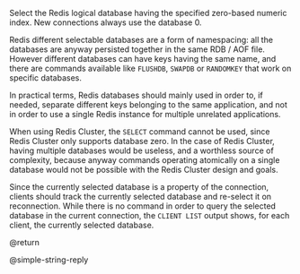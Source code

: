 Select the Redis logical database having the specified zero-based numeric index.
New connections always use the database 0.

Redis different selectable databases are a form of namespacing: all the databases are anyway persisted together in the same RDB / AOF file. However different databases can have keys having the same name, and there are commands available like `FLUSHDB`, `SWAPDB` or `RANDOMKEY` that work on specific databases.

In practical terms, Redis databases should mainly used in order to, if needed, separate different keys belonging to the same application, and not in order to use a single Redis instance for multiple unrelated applications.

When using Redis Cluster, the `SELECT` command cannot be used, since Redis Cluster only supports database zero. In the case of Redis Cluster, having multiple databases would be useless, and a worthless source of complexity, because anyway commands operating atomically on a single database would not be possible with the Redis Cluster design and goals.

Since the currently selected database is a property of the connection, clients should track the currently selected database and re-select it on reconnection. While there is no command in order to query the selected database in the current connection, the `CLIENT LIST` output shows, for each client, the currently selected database.

@return

@simple-string-reply

